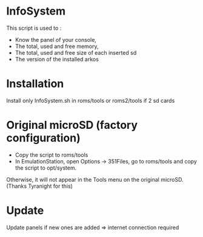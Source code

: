 # InfoSystem
This script is used to :
- Know the panel of your console,
- The total, used and free memory,
- The total, used and free size of each inserted sd
- The version of the installed arkos

# Installation 
Install only InfoSystem.sh in roms/tools or roms2/tools if 2 sd cards

# Original microSD (factory configuration)
- Copy the script to roms/tools
- In EmulationStation, open Options → 351Files, go to roms/tools and copy the script to opt/system.

Otherwise, it will not appear in the Tools menu on the original microSD. (Thanks Tyranight for this) 

# Update
Update panels if new ones are added => internet connection required
